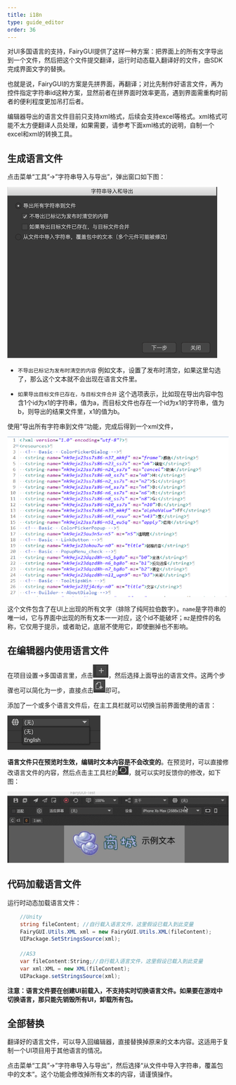 ```yaml
---
title: i18n
type: guide_editor
order: 36
---
```


对UI多国语言的支持，FairyGUI提供了这样一种方案：把界面上的所有文字导出到一个文件，然后把这个文件提交翻译，运行时动态载入翻译好的文件，由SDK完成界面文字的替换。

也就是说，FairyGUI的方案是先拼界面，再翻译；对比先制作好语言文件，再为控件指定字符串id这种方案，显然前者在拼界面时效率更高，遇到界面需重构时前者的便利程度更加吊打后者。

编辑器导出的语言文件目前只支持xml格式，后续会支持excel等格式。xml格式可能不太方便翻译人员处理，如果需要，请参考下面xml格式的说明，自制一个excel和xml的转换工具。

## 生成语言文件

点击菜单“工具”->”字符串导入与导出”，弹出窗口如下图：

![](../../images/QQ20191210-152604.png)

- `不导出已标记为发布时清空的内容` 例如文本，设置了发布时清空，如果这里勾选了，那么这个文本就不会出现在语言文件里。
  
- `如果导出目标文件已存在，与目标文件合并` 这个选项表示，比如现在导出内容中包含1个id为x1的字符串，值为a，而目标文件也存在一个id为x1的字符串，值为b，则导出的结果文件里，x1的值为b。

使用”导出所有字符串到文件“功能，完成后得到一个xml文件，

![](../../images/20170807165753.png)

这个文件包含了在UI上出现的所有文字（排除了纯阿拉伯数字）。`name`是字符串的唯一id，它与界面中出现的所有文本一一对应，这个id不能破坏；`mz`是控件的名称，它仅用于提示，或者助记，底层不使用它，即使删掉也不影响。

## 在编辑器内使用语言文件

在项目设置->多国语言里，点击![](../../images/QQ20191209-160453.png)，然后选择上面导出的语言文件。这两个步骤也可以简化为一步，直接点击![](../../images/QQ20191209-160735.png)即可。

添加了一个或多个语言文件后，在主工具栏就可以切换当前界面使用的语言：

![](../../images/QQ20191210-155300.png)

**语言文件只在预览时生效，编辑时文本内容是不会改变的**。在预览时，可以直接修改语言文件的内容，然后点击主工具栏的![](../../images/QQ20191210-155735.png)，就可以实时反馈你的修改，如下图：

![](../../images/640.gif)

## 代码加载语言文件

运行时动态加载语言文件：

```csharp
    //Unity
    string fileContent; //自行载入语言文件，这里假设已载入到此变量
    FairyGUI.Utils.XML xml = new FairyGUI.Utils.XML(fileContent);
    UIPackage.SetStringsSource(xml);

    //AS3
    var fileContent:String;//自行载入语言文件，这里假设已载入到此变量
    var xml:XML = new XML(fileContent);
    UIPackage.setStringsSource(xml);
```

**注意：语言文件要在创建UI前载入，不支持实时切换语言文件。如果要在游戏中切换语言，那只能先销毁所有UI，卸载所有包。**

## 全部替换

翻译好的语言文件，可以导入回编辑器，直接替换掉原来的文本内容。这适用于复制一个UI项目用于其他语言的情况。

点击菜单“工具”->”字符串导入与导出”，然后选择“从文件中导入字符串，覆盖包中的文本”。这个功能会修改掉所有文本的内容，请谨慎操作。